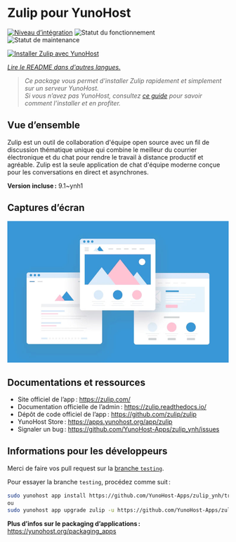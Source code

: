 <!--
Nota bene : ce README est automatiquement généré par <https://github.com/YunoHost/apps/tree/master/tools/readme_generator>
Il NE doit PAS être modifié à la main.
-->

# Zulip pour YunoHost

[![Niveau d’intégration](https://dash.yunohost.org/integration/zulip.svg)](https://ci-apps.yunohost.org/ci/apps/zulip/) ![Statut du fonctionnement](https://ci-apps.yunohost.org/ci/badges/zulip.status.svg) ![Statut de maintenance](https://ci-apps.yunohost.org/ci/badges/zulip.maintain.svg)

[![Installer Zulip avec YunoHost](https://install-app.yunohost.org/install-with-yunohost.svg)](https://install-app.yunohost.org/?app=zulip)

*[Lire le README dans d'autres langues.](./ALL_README.md)*

> *Ce package vous permet d’installer Zulip rapidement et simplement sur un serveur YunoHost.*  
> *Si vous n’avez pas YunoHost, consultez [ce guide](https://yunohost.org/install) pour savoir comment l’installer et en profiter.*

## Vue d’ensemble

Zulip est un outil de collaboration d'équipe open source avec un fil de discussion thématique unique qui combine le meilleur du courrier électronique et du chat pour rendre le travail à distance productif et agréable. Zulip est la seule application de chat d'équipe moderne conçue pour les conversations en direct et asynchrones.

**Version incluse :** 9.1~ynh1

## Captures d’écran

![Capture d’écran de Zulip](./doc/screenshots/example.jpg)

## Documentations et ressources

- Site officiel de l’app : <https://zulip.com/>
- Documentation officielle de l’admin : <https://zulip.readthedocs.io/>
- Dépôt de code officiel de l’app : <https://github.com/zulip/zulip>
- YunoHost Store : <https://apps.yunohost.org/app/zulip>
- Signaler un bug : <https://github.com/YunoHost-Apps/zulip_ynh/issues>

## Informations pour les développeurs

Merci de faire vos pull request sur la [branche `testing`](https://github.com/YunoHost-Apps/zulip_ynh/tree/testing).

Pour essayer la branche `testing`, procédez comme suit :

```bash
sudo yunohost app install https://github.com/YunoHost-Apps/zulip_ynh/tree/testing --debug
ou
sudo yunohost app upgrade zulip -u https://github.com/YunoHost-Apps/zulip_ynh/tree/testing --debug
```

**Plus d’infos sur le packaging d’applications :** <https://yunohost.org/packaging_apps>
